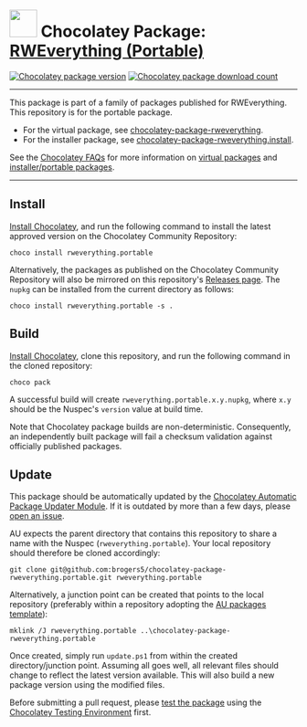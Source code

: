 ﻿# <img src="https://cdn.jsdelivr.net/gh/brogers5/chocolatey-package-rweverything.portable@a17d2d8f04410806c68a9ff8e032d7df79faed72/rweverything.portable.png" width="48" height="48"/> Chocolatey Package: [RWEverything (Portable)](https://community.chocolatey.org/packages/rweverything.portable/)
[![Chocolatey package version](https://img.shields.io/chocolatey/v/rweverything.portable.svg)](https://community.chocolatey.org/packages/rweverything.portable/)
[![Chocolatey package download count](https://img.shields.io/chocolatey/dt/rweverything.portable.svg)](https://community.chocolatey.org/packages/rweverything.portable/)

---

This package is part of a family of packages published for RWEverything. This repository is for the portable package.
* For the virtual package, see [chocolatey-package-rweverything](https://github.com/brogers5/chocolatey-package-rweverything).
* For the installer package, see [chocolatey-package-rweverything.install](https://github.com/brogers5/chocolatey-package-rweverything.install).

See the [Chocolatey FAQs](https://docs.chocolatey.org/en-us/faqs) for more information on [virtual packages](https://docs.chocolatey.org/en-us/faqs#what-is-the-difference-between-packages-no-suffix-as-compared-to.install.portable) and [installer/portable packages](https://docs.chocolatey.org/en-us/faqs#what-distinction-does-chocolatey-make-between-an-installable-and-a-portable-application).

---

## Install
[Install Chocolatey](https://chocolatey.org/install), and run the following command to install the latest approved version on the Chocolatey Community Repository:
```shell
choco install rweverything.portable
```

Alternatively, the packages as published on the Chocolatey Community Repository will also be mirrored on this repository's [Releases page](https://github.com/brogers5/chocolatey-package-rweverything.portable/releases). The `nupkg` can be installed from the current directory as follows:

```shell
choco install rweverything.portable -s .
```

## Build
[Install Chocolatey](https://chocolatey.org/install), clone this repository, and run the following command in the cloned repository:
```shell
choco pack
```

A successful build will create `rweverything.portable.x.y.nupkg`, where `x.y` should be the Nuspec's `version` value at build time.

Note that Chocolatey package builds are non-deterministic. Consequently, an independently built package will fail a checksum validation against officially published packages.

## Update
This package should be automatically updated by the [Chocolatey Automatic Package Updater Module](https://github.com/majkinetor/au). If it is outdated by more than a few days, please [open an issue](https://github.com/brogers5/chocolatey-package-rweverything.portable/issues).

AU expects the parent directory that contains this repository to share a name with the Nuspec (`rweverything.portable`). Your local repository should therefore be cloned accordingly:
```shell
git clone git@github.com:brogers5/chocolatey-package-rweverything.portable.git rweverything.portable
```

Alternatively, a junction point can be created that points to the local repository (preferably within a repository adopting the [AU packages template](https://github.com/majkinetor/au-packages-template)):
```shell
mklink /J rweverything.portable ..\chocolatey-package-rweverything.portable
```

Once created, simply run `update.ps1` from within the created directory/junction point. Assuming all goes well, all relevant files should change to reflect the latest version available. This will also build a new package version using the modified files.

Before submitting a pull request, please [test the package](https://docs.chocolatey.org/en-us/community-repository/moderation/package-verifier#steps-for-each-package) using the [Chocolatey Testing Environment](https://github.com/chocolatey-community/chocolatey-test-environment) first.